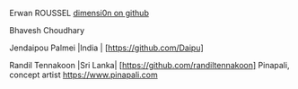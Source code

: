 Erwan ROUSSEL [dimensi0n on github](https://github.com/dimensi0n)

Bhavesh Choudhary

Jendaipou Palmei |India | [https://github.com/Daipu]

Randil Tennakoon |Sri Lanka| [https://github.com/randiltennakoon]
Pinapali, concept artist https://www.pinapali.com 



